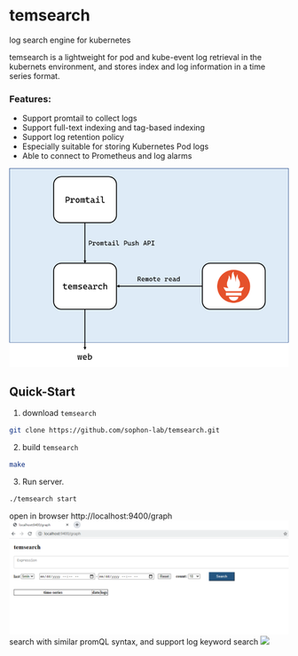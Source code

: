 # temsearch
log search engine for kubernetes

temsearch is a lightweight for pod and kube-event log retrieval in the kubernets environment, and stores index and log information in a time series format.
### Features:
- Support promtail to collect logs
- Support full-text indexing and tag-based indexing
- Support log retention policy
- Especially suitable for storing Kubernetes Pod logs
- Able to connect to Prometheus and log alarms

<img src="./docs/frame.png" style="zoom:80%;" />

Quick-Start
--------------
1. download `temsearch`
```bash
git clone https://github.com/sophon-lab/temsearch.git
```
2. build `temsearch`
```bash
make
```
3. Run server.
```bash
./temsearch start
```

open in browser http://localhost:9400/graph
<img src="./docs/graph.png" style="zoom:100%;" />
search with similar promQL syntax, and support log keyword search
<img src="./docs/opt.gif" style="zoom:100%;" />
  










